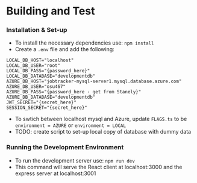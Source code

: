 # Building and Test

### Installation & Set-up

-   To install the necessary dependencies use: `npm install`
-   Create a `.env` file and add the following:

```
LOCAL_DB_HOST="localhost"
LOCAL_DB_USER="root"
LOCAL_DB_PASS="{password_here}"
LOCAL_DB_DATABASE="developmentdb"
AZURE_DB_HOST="jobtracker-mysql-server1.mysql.database.azure.com"
AZURE_DB_USER="osu467"
AZURE_DB_PASS="{password_here - get from Stanely}"
AZURE_DB_DATABASE="developmentdb"
JWT_SECRET="{secret_here}"
SESSION_SECRET="{secret_here}"
```

-   To swtich between localhost mysql and Azure, update `FLAGS.ts` to be `environment = AZURE` or `environment = LOCAL`
-   TODO: create script to set-up local copy of database with dummy data

### Running the Development Environment

-   To run the development server use: `npm run dev`
-   This command will serve the React client at localhost:3000 and the express server at localhost:3001
